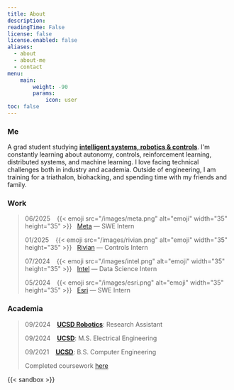 ```yaml
---
title: About
description: 
readingTime: False
license: false
license.enabled: false
aliases:
  - about
  - about-me
  - contact
menu:
    main: 
        weight: -90
        params:
            icon: user
toc: false
---
```


### Me
A grad student studying **[intelligent systems, robotics & controls](https://www.ece.ucsd.edu/faculty-research/ece-research-areas/intelligent-systems-robotics-control-impacted)**. I'm constantly learning about autonomy, controls, reinforcement learning, distributed systems, and machine learning. I love facing technical challenges both in industry and academia. Outside of engineering, I am training for a triathalon, biohacking, and spending time with my friends and family.

### Work
> 06/2025 &ensp; {{< emoji src="/images/meta.png" alt="emoji" width="35" height="35" >}} &nbsp; [Meta](https://meta.com) — SWE Intern
>
> 01/2025 &ensp; {{< emoji src="/images/rivian.png" alt="emoji" width="35" height="35" >}} &nbsp; [Rivian](https://rivian.com) — Controls Intern
>
> 07/2024 &ensp; {{< emoji src="/images/intel.png" alt="emoji" width="35" height="35" >}} &nbsp; [Intel](https://www.intel.com/content/www/us/en/homepage.html) — Data Science Intern
>
> 05/2024 &ensp; {{< emoji src="/images/esri.png" alt="emoji" width="35" height="35" >}} &nbsp; [Esri](https://www.esri.com/en-us/home) — SWE Intern

### Academia

> 09/2024 &ensp; **[UCSD Robotics](http://erl.ucsd.edu)**: Research Assistant
>
> 09/2024 &ensp; **[UCSD](http://erl.ucsd.edu)**: M.S. Electrical Engineering
>
> 09/2021 &ensp; **[UCSD](http://erl.ucsd.edu)**: B.S. Computer Engineering
>
> Completed coursework [here](https://brandonszeto.com/coursework/)

{{< sandbox >}}
